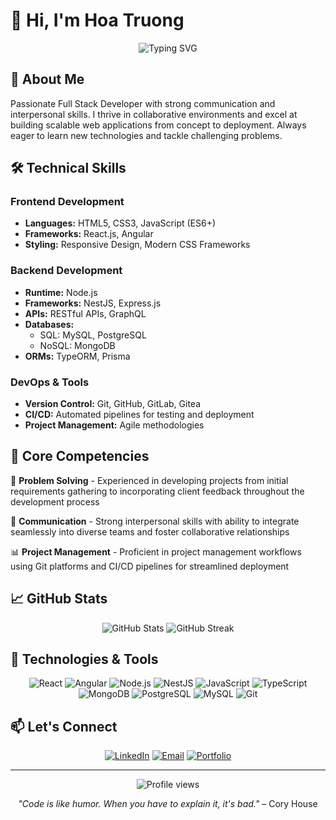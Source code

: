 # 👋 Hi, I'm Hoa Truong

<div align="center">
  <img src="https://readme-typing-svg.herokuapp.com?font=Fira+Code&pause=1000&color=2F81F7&center=true&vCenter=true&width=435&lines=Full+Stack+Developer;React+%26+Node.js+Enthusiast;Problem+Solver+%26+Team+Player" alt="Typing SVG" />
</div>

## 🚀 About Me

Passionate Full Stack Developer with strong communication and interpersonal skills. I thrive in collaborative environments and excel at building scalable web applications from concept to deployment. Always eager to learn new technologies and tackle challenging problems.

## 🛠️ Technical Skills

### Frontend Development

- **Languages:** HTML5, CSS3, JavaScript (ES6+)
- **Frameworks:** React.js, Angular
- **Styling:** Responsive Design, Modern CSS Frameworks

### Backend Development

- **Runtime:** Node.js
- **Frameworks:** NestJS, Express.js
- **APIs:** RESTful APIs, GraphQL
- **Databases:**
  - SQL: MySQL, PostgreSQL
  - NoSQL: MongoDB
- **ORMs:** TypeORM, Prisma

### DevOps & Tools

- **Version Control:** Git, GitHub, GitLab, Gitea
- **CI/CD:** Automated pipelines for testing and deployment
- **Project Management:** Agile methodologies

## 💼 Core Competencies

🎯 **Problem Solving** - Experienced in developing projects from initial requirements gathering to incorporating client feedback throughout the development process

🤝 **Communication** - Strong interpersonal skills with ability to integrate seamlessly into diverse teams and foster collaborative relationships

📊 **Project Management** - Proficient in project management workflows using Git platforms and CI/CD pipelines for streamlined deployment

## 📈 GitHub Stats

<div align="center">
  <img src="https://github-readme-stats.vercel.app/api?username=hoaduong345&show_icons=true&theme=radical" alt="GitHub Stats" />
  <img src="https://github-readme-streak-stats.herokuapp.com/?user=hoaduong345&theme=radical" alt="GitHub Streak" />
</div>

## 🔧 Technologies & Tools

<div align="center">
  
![React](https://img.shields.io/badge/-React-61DAFB?style=flat-square&logo=react&logoColor=black)
![Angular](https://img.shields.io/badge/-Angular-DD0031?style=flat-square&logo=angular&logoColor=white)
![Node.js](https://img.shields.io/badge/-Node.js-339933?style=flat-square&logo=node.js&logoColor=white)
![NestJS](https://img.shields.io/badge/-NestJS-E0234E?style=flat-square&logo=nestjs&logoColor=white)
![JavaScript](https://img.shields.io/badge/-JavaScript-F7DF1E?style=flat-square&logo=javascript&logoColor=black)
![TypeScript](https://img.shields.io/badge/-TypeScript-3178C6?style=flat-square&logo=typescript&logoColor=white)
![MongoDB](https://img.shields.io/badge/-MongoDB-47A248?style=flat-square&logo=mongodb&logoColor=white)
![PostgreSQL](https://img.shields.io/badge/-PostgreSQL-336791?style=flat-square&logo=postgresql&logoColor=white)
![MySQL](https://img.shields.io/badge/-MySQL-4479A1?style=flat-square&logo=mysql&logoColor=white)
![Git](https://img.shields.io/badge/-Git-F05032?style=flat-square&logo=git&logoColor=white)

</div>

## 📫 Let's Connect

<div align="center">
  
[![LinkedIn](https://img.shields.io/badge/-LinkedIn-0077B5?style=for-the-badge&logo=linkedin&logoColor=white)](https://www.linkedin.com/in/hoa-truong-705156292/)
[![Email](https://img.shields.io/badge/-Email-D14836?style=for-the-badge&logo=gmail&logoColor=white)](mailto:vanhoa284@gmail.com)
[![Portfolio](https://img.shields.io/badge/-Portfolio-000000?style=for-the-badge&logo=react&logoColor=white)](https://hoa-truong.cloud/)

</div>

---

<div align="center">
  <img src="https://komarev.com/ghpvc/?username=yourusername&color=blueviolet&style=flat-square&label=Profile+Views" alt="Profile views" />
</div>

<div align="center">
  
*"Code is like humor. When you have to explain it, it's bad."* – Cory House

</div>
